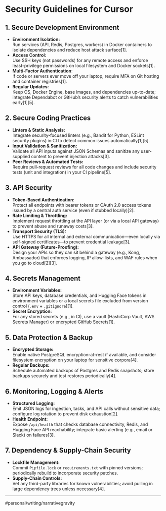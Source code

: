 # Security Guidelines for Cursor

## 1. Secure Development Environment  
- **Environment Isolation:**  
  Run services (API, Redis, Postgres, workers) in Docker containers to isolate dependencies and reduce host attack surface[1].  
- **Access Control:**  
  Use SSH keys (not passwords) for any remote access and enforce least-privilege permissions on local filesystem and Docker sockets[1].  
- **Multi-Factor Authentication:**  
  If code or servers ever move off your laptop, require MFA on Git hosting and container registries[1].  
- **Regular Updates:**  
  Keep OS, Docker Engine, base images, and dependencies up-to-date; integrate Dependabot or GitHub’s security alerts to catch vulnerabilities early[1][5].  

## 2. Secure Coding Practices  
- **Linters & Static Analysis:**  
  Integrate security-focused linters (e.g., Bandit for Python, ESLint security plugins) in CI to detect common issues automatically[1][5].  
- **Input Validation & Sanitization:**  
  Validate all API inputs against JSON Schemas and sanitize any user-supplied content to prevent injection attacks[3].  
- **Peer Reviews & Automated Tests:**  
  Require pull-request reviews for all code changes and include security tests (unit and integration) in your CI pipeline[5].  

## 3. API Security  
- **Token-Based Authentication:**  
  Protect all endpoints with bearer tokens or OAuth 2.0 access tokens issued by a central auth service (even if stubbed locally)[2].  
- **Rate Limiting & Throttling:**  
  Implement request throttling at the API layer (or via a local API gateway) to prevent abuse and runaway costs[3].  
- **Transport Security (TLS):**  
  Use HTTPS for all internal and external communication—even locally via self-signed certificates—to prevent credential leakage[3].  
- **API Gateway (Future-Proofing):**  
  Design your APIs so they can sit behind a gateway (e.g., Kong, Ambassador) that enforces logging, IP allow-lists, and WAF rules when you go to cloud[2][3].  

## 4. Secrets Management  
- **Environment Variables:**  
  Store API keys, database credentials, and Hugging Face tokens in environment variables or a local secrets file excluded from version control (`.env` + `.gitignore`)[1].  
- **Secret Encryption:**  
  For any stored secrets (e.g., in CI), use a vault (HashiCorp Vault, AWS Secrets Manager) or encrypted GitHub Secrets[1].  

## 5. Data Protection & Backup  
- **Encrypted Storage:**  
  Enable native PostgreSQL encryption-at-rest if available, and consider filesystem encryption on your laptop for sensitive corpora[4].  
- **Regular Backups:**  
  Schedule automated backups of Postgres and Redis snapshots; store backups securely and test restores periodically[4].  

## 6. Monitoring, Logging & Alerts  
- **Structured Logging:**  
  Emit JSON logs for ingestion, tasks, and API calls without sensitive data; configure log rotation to prevent disk exhaustion[2].  
- **Health Endpoint:**  
  Expose `/api/health` that checks database connectivity, Redis, and Hugging Face API reachability; integrate basic alerting (e.g., email or Slack) on failures[3].  

## 7. Dependency & Supply-Chain Security  
- **Lockfile Management:**  
  Commit `Pipfile.lock` or `requirements.txt` with pinned versions; periodically rebuild to incorporate security patches.  
- **Supply-Chain Controls:**  
  Vet any third-party libraries for known vulnerabilities; avoid pulling in large dependency trees unless necessary[4].  

---

#personal/writing/narrativegravity